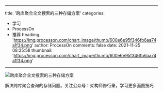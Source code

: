 
---
title: '跨库聚合全文搜索的三种存储方案'
categories: 
 - 学习
 - ProcessOn
 - 推荐
headimg: 'https://img.processon.com/chart_image/thumb/600e6e95f346fb6aa74a1f34.png'
author: ProcessOn
comments: false
date: 2021-11-25 08:25:58
thumbnail: 'https://img.processon.com/chart_image/thumb/600e6e95f346fb6aa74a1f34.png'
---

<div>   
<img class="thumb" alt="跨库聚合全文搜索的三种存储方案" src="https://img.processon.com/chart_image/thumb/600e6e95f346fb6aa74a1f34.png" referrerpolicy="no-referrer">
<p>解决跨库聚合查询的存储问题。关注公众号：架构师修行录，学习更多画图技巧</p>  
</div>
            